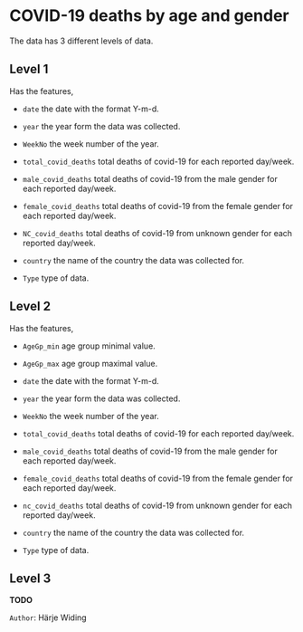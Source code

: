 

# COVID-19 deaths by age and gender 

The data has 3 different levels of data. 

## Level 1 

Has the features,

*	`date` the date with the format Y-m-d.

*	`year` the year form the data was collected. 

* `WeekNo` the week number of the year.

* `total_covid_deaths` total deaths of covid-19 for each reported day/week.

*  `male_covid_deaths` total deaths of covid-19 from the male gender for each reported day/week.

* `female_covid_deaths` total deaths of covid-19 from the female gender for each reported day/week.

*	`NC_covid_deaths` total deaths of covid-19 from unknown gender for each reported day/week.

*	`country` the name of the country the data was collected for.

*	`Type` type of data.

## Level 2 

Has the features,

*	`AgeGp_min` age group minimal value.

*	`AgeGp_max` age group maximal value.

*	`date` the date with the format Y-m-d.

*	`year` the year form the data was collected. 

*	`WeekNo` the week number of the year.

*	`total_covid_deaths` total deaths of covid-19 for each reported day/week.

*	 `male_covid_deaths` total deaths of covid-19 from the male gender for each reported day/week.

*	`female_covid_deaths` total deaths of covid-19 from the female gender for each reported day/week.

*	`nc_covid_deaths` total deaths of covid-19 from unknown gender for each reported day/week.

*	`country` the name of the country the data was collected for.

*	`Type` type of data.


## Level 3

**TODO**

`Author`: Härje Widing
